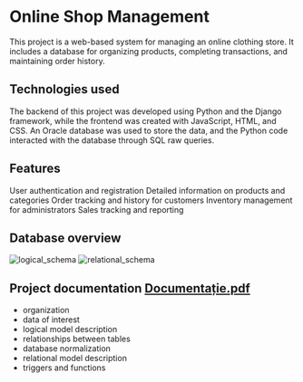 # Online Shop Management
This project is a web-based system for managing an online clothing store. It includes a database for organizing products, completing transactions, and maintaining order history.

## Technologies used
The backend of this project was developed using Python and the Django framework, while the frontend was created with JavaScript, HTML, and CSS. An Oracle database was used to store the data, and the Python code interacted with the database through SQL raw queries.

## Features
User authentication and registration
Detailed information on products and categories
Order tracking and history for customers
Inventory management for administrators
Sales tracking and reporting

## Database overview
![logical_schema](https://user-images.githubusercontent.com/101983479/236171595-fcd47fac-d08d-420c-ab21-ec5c7613d44b.png)
![relational_schema](https://user-images.githubusercontent.com/101983479/236171638-623f9a88-d715-4940-882a-20cf01593f72.png)

## Project documentation [Documentație.pdf](https://github.com/aeerdna01/OnlineShopManagement/files/11396335/Documenta.ie.pdf)

- organization
- data of interest
- logical model description
- relationships between tables
- database normalization
- relational model description
- triggers and functions

